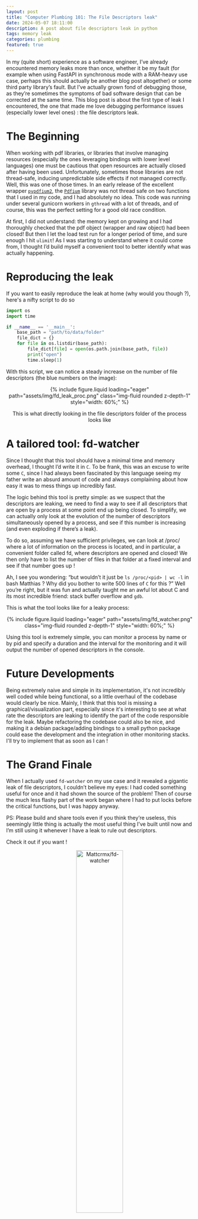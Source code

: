 ```yaml
---
layout: post
title: "Computer Plumbing 101: The File Descriptors leak"
date: 2024-05-07 18:11:00
description: A post about file descriptors leak in python
tags: memory leak
categories: plumbing
featured: true
---
```


In my (quite short) experience as a software engineer, I’ve already encountered memory leaks more than once, whether it
be my fault (for example when using FastAPI in synchronous mode with a RAM-heavy use case, perhaps this should actually 
be another blog post altogether) or some third party library’s fault. But I’ve actually grown fond of debugging those, 
as they’re sometimes the symptoms of bad software design that can be corrected at the same time. This blog post is about
the first type of leak I encountered, the one that made me love debugging performance issues (especially lower level ones) : the file descriptors leak.

# The Beginning

When working with pdf libraries, or libraries that involve managing resources (especially the ones leveraging bindings 
with lower level languages) one must be cautious that open resources are actually closed after having been used. 
Unfortunately, sometimes those libraries are not thread-safe, inducing unpredictable side effects if not managed correctly.
Well, this was one of those times. In an early release of the excellent wrapper [`pypdfium2`](https://github.com/pypdfium2-team/pypdfium2), 
the [`Pdfium`](https://pdfium.googlesource.com/pdfium/) library was not thread safe on two 
functions that I used in my code, and I had absolutely no idea. This code was running under several gunicorn workers in `gthread`
with a lot of threads, and of course, this was the perfect setting for a good old race condition. 

At first, I did not understand: the memory kept on growing and I had thoroughly checked that the pdf object (wrapper and
raw object) had been closed! But then I let the load test run for a longer period of time, and sure enough I hit `ulimit`!
As I was starting to understand where it could come from, I thought I’d build myself a convenient tool to better
identify what was actually happening.

# Reproducing the leak

If you want to easily reproduce the leak at home (why would you though ?), here's a nifty script to do so
```python
import os
import time

if __name__ == '__main__':
    base_path = "path/to/data/folder"
    file_dict = {}
    for file in os.listdir(base_path):
        file_dict[file] = open(os.path.join(base_path, file))
        print("open")
        time.sleep(1)
```
With this script, we can notice a steady increase on the number of file descriptors (the blue numbers on the image):
<p align="center">
{% include figure.liquid loading="eager" path="assets/img/fd_leak_proc.png" class="img-fluid rounded z-depth-1" style="width: 60%;" %}
</p>
<p align="center">
This is what directly looking in the file descriptors folder of the process looks like</p>

# A tailored tool: fd-watcher

Since I thought that this tool should have a minimal time and memory overhead, I thought I’d write it in `C`. To be
frank, this was an excuse to write some `C`, since I had always been fascinated by this language seeing my father write
an absurd amount of code and always complaining about how easy it was to mess things up incredibly fast. 

The logic behind this tool is pretty simple: as we suspect that the descriptors are leaking, we need to find a way to
see if all descriptors that are open by a process at some point end up being closed. To simplify, we can
actually only look at the evolution of the number of descriptors simultaneously opened by a process, and see if
this number is increasing (and even exploding if there’s a leak).

To do so, assuming we have sufficient privileges, we can look at /proc/<pid> where a lot of information on the process 
is located, and in particular, a convenient folder called fd, where descriptors are opened and closed! We then only have
to list the number of files in that folder at a fixed interval and see if that number goes up ! 

Ah, I see you wondering: “but wouldn’t it just be `ls /proc/<pid> | wc -l` in bash Matthias ?
Why did you bother to write 500 lines of `C` for this ?” Well you’re right, but it was fun and actually taught me an awful
lot about C and its most incredible friend: stack buffer overflow and `gdb`.

This is what the tool looks like for a leaky process:

<p align="center">
{% include figure.liquid loading="eager" path="assets/img/fd_watcher.png" class="img-fluid rounded z-depth-1" style="width: 60%;" %}
</p>

Using this tool is extremely simple, you can monitor a process by name or by pid and specify a duration
and the interval for the monitoring and it will output the number of opened descriptors in the console.

# Future Developments

Being extremely naive and simple in its implementation, it's not incredibly well coded while being functional, so a little 
overhaul of the codebase would clearly be nice. Mainly, I think that this tool is missing a graphical/visualization part, especially since it's interesting to see at what rate
the descriptors are leaking to identify the part of the code responsible for the leak. Maybe refactoring the codebase
could also be nice, and making it a debian package/adding bindings to a small python package could ease the development
and the integration in other monitoring stacks. I'll try to implement that as soon as I can !

# The Grand Finale

When I actually used `fd-watcher` on my use case and it revealed a gigantic leak of file descriptors,
I couldn’t believe my eyes: I had coded something useful for once and it had shown the source of the problem!
Then of course the much less flashy part of the work began where I had to put locks before the critical functions, but I was happy anyway.

PS: Please build and share tools even if you think they’re useless, this seemingly little thing is actually the most useful
thing I’ve built until now and I’m still using it whenever I have a leak to rule out descriptors.

Check it out if you want !

<p align="center">
<img class="repo-img-dark w-100" width="50%" alt="Mattcrmx/fd-watcher" src="https://github-readme-stats.vercel.app/api/pin/?username=Mattcrmx&amp;repo=fd-watcher&amp;theme=dark&amp;show_owner=true">
</p>